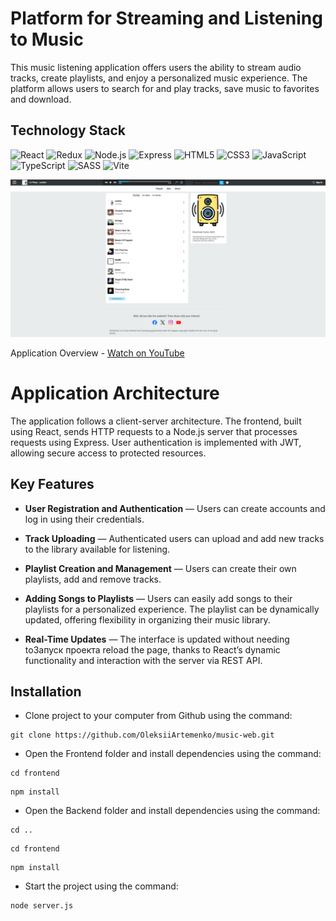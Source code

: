 # Platform for Streaming and Listening to Music

This music listening application offers users the ability to stream audio tracks, 
create playlists, and enjoy a personalized music experience. The platform allows users 
to search for and play tracks, save music to favorites and download.


## Technology Stack
![React](https://img.shields.io/badge/-React-61daf8?logo=react&logoColor=black)
![Redux](https://img.shields.io/badge/-Redux-white?logo=redux&logoColor=764abc)
![Node.js](https://img.shields.io/badge/-Node.js-43853d?style=flat-square&logo=Node.js&logoColor=white)
![Express](https://img.shields.io/badge/-Express-fff?logo=express&logoColor=black)
![HTML5](https://img.shields.io/badge/-HTML5-e34f26?logo=html5&logoColor=white)
![CSS3](https://img.shields.io/badge/-CSS3-1572b6?logo=css3&logoColor=white)
![JavaScript](https://img.shields.io/badge/-JavaScript-f7df1e?logo=javaScript&logoColor=black)
![TypeScript](https://img.shields.io/badge/-TypeScript-2f74c0?logo=typescript&logoColor=white)
![SASS](https://img.shields.io/badge/-SASS-cd6799?logo=sass&logoColor=white)
![Vite](https://img.shields.io/badge/-Vite-a432a8?logo=vite&logoColor=pink)

![](./Preview.png)

Application Overview - [Watch on YouTube](https://)


# Application Architecture

The application follows a client-server architecture. The frontend, built using React, sends HTTP requests to a Node.js server that processes requests using Express. User authentication is implemented with JWT, allowing secure access to protected resources.

## Key Features

- **User Registration and Authentication** — Users can create accounts and log in using their credentials.

- **Track Uploading** — Authenticated users can upload and add new tracks to the library available for listening.

- **Playlist Creation and Management** — Users can create their own playlists, add and remove tracks.

- **Adding Songs to Playlists** — Users can easily add songs to their playlists for a personalized experience. The playlist can be dynamically updated, offering flexibility in organizing their music library.

- **Real-Time Updates** — The interface is updated without needing toЗапуск проекта reload the page, thanks to React’s dynamic functionality and interaction with the server via REST API.


## Installation
* Clone project to your computer from Github using the command:
```
git clone https://github.com/OleksiiArtemenko/music-web.git
```

* Open the Frontend folder and install dependencies using the command:
```
cd frontend
```
```
npm install
```
* Open the Backend folder and install dependencies using the command:
```
cd ..
```
```
cd frontend
```
```
npm install
```
* Start the project using the command:
```
node server.js
```
